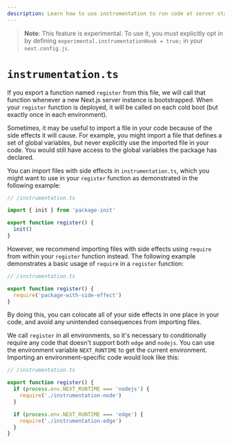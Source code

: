 ```yaml
---
description: Learn how to use instrumentation to run code at server startup in your Next.js app
---
```


> **Note**: This feature is experimental. To use it, you must explicitly opt in by defining `experimental.instrumentationHook = true;` in your `next.config.js`.

# `instrumentation.ts`

If you export a function named `register` from this file, we will call that function whenever a new Next.js server instance is bootstrapped.
When your `register` function is deployed, it will be called on each cold boot (but exactly once in each environment).

Sometimes, it may be useful to import a file in your code because of the side effects it will cause. For example, you might import a file that defines a set of global variables, but never explicitly use the imported file in your code. You would still have access to the global variables the package has declared.

You can import files with side effects in `instrumentation.ts`, which you might want to use in your `register` function as demonstrated in the following example:

```ts
// /instrumentation.ts

import { init } from 'package-init'

export function register() {
  init()
}
```

However, we recommend importing files with side effects using `require` from within your `register` function instead. The following example demonstrates a basic usage of `require` in a `register` function:

```ts
// /instrumentation.ts

export function register() {
  require('package-with-side-effect')
}
```

By doing this, you can colocate all of your side effects in one place in your code, and avoid any unintended consequences from importing files.

We call `register` in all environments, so it's necessary to conditionally require any code that doesn't support both `edge` and `nodejs`. You can use the environment variable `NEXT_RUNTIME` to get the current environment. Importing an environment-specific code would look like this:

```ts
// /instrumentation.ts

export function register() {
  if (process.env.NEXT_RUNTIME === 'nodejs') {
    require('./instrumentation-node')
  }

  if (process.env.NEXT_RUNTIME === 'edge') {
    require('./instrumentation-edge')
  }
}
```
